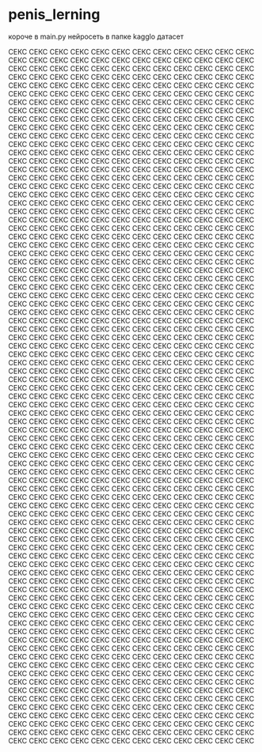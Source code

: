 # penis_lerning

короче в main.py нейросеть
в папке kagglo датасет

СЕКС
СЕКС
СЕКС
СЕКС
СЕКС
СЕКС
СЕКС
СЕКС
СЕКС
СЕКС
СЕКС
СЕКС
СЕКС
СЕКС
СЕКС
СЕКС
СЕКС
СЕКС
СЕКС
СЕКС
СЕКС
СЕКС
СЕКС
СЕКС
СЕКС
СЕКС
СЕКС
СЕКС
СЕКС
СЕКС
СЕКС
СЕКС
СЕКС
СЕКС
СЕКС
СЕКС
СЕКС
СЕКС
СЕКС
СЕКС
СЕКС
СЕКС
СЕКС
СЕКС
СЕКС
СЕКС
СЕКС
СЕКС
СЕКС
СЕКС
СЕКС
СЕКС
СЕКС
СЕКС
СЕКС
СЕКС
СЕКС
СЕКС
СЕКС
СЕКС
СЕКС
СЕКС
СЕКС
СЕКС
СЕКС
СЕКС
СЕКС
СЕКС
СЕКС
СЕКС
СЕКС
СЕКС
СЕКС
СЕКС
СЕКС
СЕКС
СЕКС
СЕКС
СЕКС
СЕКС
СЕКС
СЕКС
СЕКС
СЕКС
СЕКС
СЕКС
СЕКС
СЕКС
СЕКС
СЕКС
СЕКС
СЕКС
СЕКС
СЕКС
СЕКС
СЕКС
СЕКС
СЕКС
СЕКС
СЕКС
СЕКС
СЕКС
СЕКС
СЕКС
СЕКС
СЕКС
СЕКС
СЕКС
СЕКС
СЕКС
СЕКС
СЕКС
СЕКС
СЕКС
СЕКС
СЕКС
СЕКС
СЕКС
СЕКС
СЕКС
СЕКС
СЕКС
СЕКС
СЕКС
СЕКС
СЕКС
СЕКС
СЕКС
СЕКС
СЕКС
СЕКС
СЕКС
СЕКС
СЕКС
СЕКС
СЕКС
СЕКС
СЕКС
СЕКС
СЕКС
СЕКС
СЕКС
СЕКС
СЕКС
СЕКС
СЕКС
СЕКС
СЕКС
СЕКС
СЕКС
СЕКС
СЕКС
СЕКС
СЕКС
СЕКС
СЕКС
СЕКС
СЕКС
СЕКС
СЕКС
СЕКС
СЕКС
СЕКС
СЕКС
СЕКС
СЕКС
СЕКС
СЕКС
СЕКС
СЕКС
СЕКС
СЕКС
СЕКС
СЕКС
СЕКС
СЕКС
СЕКС
СЕКС
СЕКС
СЕКС
СЕКС
СЕКС
СЕКС
СЕКС
СЕКС
СЕКС
СЕКС
СЕКС
СЕКС
СЕКС
СЕКС
СЕКС
СЕКС
СЕКС
СЕКС
СЕКС
СЕКС
СЕКС
СЕКС
СЕКС
СЕКС
СЕКС
СЕКС
СЕКС
СЕКС
СЕКС
СЕКС
СЕКС
СЕКС
СЕКС
СЕКС
СЕКС
СЕКС
СЕКС
СЕКС
СЕКС
СЕКС
СЕКС
СЕКС
СЕКС
СЕКС
СЕКС
СЕКС
СЕКС
СЕКС
СЕКС
СЕКС
СЕКС
СЕКС
СЕКС
СЕКС
СЕКС
СЕКС
СЕКС
СЕКС
СЕКС
СЕКС
СЕКС
СЕКС
СЕКС
СЕКС
СЕКС
СЕКС
СЕКС
СЕКС
СЕКС
СЕКС
СЕКС
СЕКС
СЕКС
СЕКС
СЕКС
СЕКС
СЕКС
СЕКС
СЕКС
СЕКС
СЕКС
СЕКС
СЕКС
СЕКС
СЕКС
СЕКС
СЕКС
СЕКС
СЕКС
СЕКС
СЕКС
СЕКС
СЕКС
СЕКС
СЕКС
СЕКС
СЕКС
СЕКС
СЕКС
СЕКС
СЕКС
СЕКС
СЕКС
СЕКС
СЕКС
СЕКС
СЕКС
СЕКС
СЕКС
СЕКС
СЕКС
СЕКС
СЕКС
СЕКС
СЕКС
СЕКС
СЕКС
СЕКС
СЕКС
СЕКС
СЕКС
СЕКС
СЕКС
СЕКС
СЕКС
СЕКС
СЕКС
СЕКС
СЕКС
СЕКС
СЕКС
СЕКС
СЕКС
СЕКС
СЕКС
СЕКС
СЕКС
СЕКС
СЕКС
СЕКС
СЕКС
СЕКС
СЕКС
СЕКС
СЕКС
СЕКС
СЕКС
СЕКС
СЕКС
СЕКС
СЕКС
СЕКС
СЕКС
СЕКС
СЕКС
СЕКС
СЕКС
СЕКС
СЕКС
СЕКС
СЕКС
СЕКС
СЕКС
СЕКС
СЕКС
СЕКС
СЕКС
СЕКС
СЕКС
СЕКС
СЕКС
СЕКС
СЕКС
СЕКС
СЕКС
СЕКС
СЕКС
СЕКС
СЕКС
СЕКС
СЕКС
СЕКС
СЕКС
СЕКС
СЕКС
СЕКС
СЕКС
СЕКС
СЕКС
СЕКС
СЕКС
СЕКС
СЕКС
СЕКС
СЕКС
СЕКС
СЕКС
СЕКС
СЕКС
СЕКС
СЕКС
СЕКС
СЕКС
СЕКС
СЕКС
СЕКС
СЕКС
СЕКС
СЕКС
СЕКС
СЕКС
СЕКС
СЕКС
СЕКС
СЕКС
СЕКС
СЕКС
СЕКС
СЕКС
СЕКС
СЕКС
СЕКС
СЕКС
СЕКС
СЕКС
СЕКС
СЕКС
СЕКС
СЕКС
СЕКС
СЕКС
СЕКС
СЕКС
СЕКС
СЕКС
СЕКС
СЕКС
СЕКС
СЕКС
СЕКС
СЕКС
СЕКС
СЕКС
СЕКС
СЕКС
СЕКС
СЕКС
СЕКС
СЕКС
СЕКС
СЕКС
СЕКС
СЕКС
СЕКС
СЕКС
СЕКС
СЕКС
СЕКС
СЕКС
СЕКС
СЕКС
СЕКС
СЕКС
СЕКС
СЕКС
СЕКС
СЕКС
СЕКС
СЕКС
СЕКС
СЕКС
СЕКС
СЕКС
СЕКС
СЕКС
СЕКС
СЕКС
СЕКС
СЕКС
СЕКС
СЕКС
СЕКС
СЕКС
СЕКС
СЕКС
СЕКС
СЕКС
СЕКС
СЕКС
СЕКС
СЕКС
СЕКС
СЕКС
СЕКС
СЕКС
СЕКС
СЕКС
СЕКС
СЕКС
СЕКС
СЕКС
СЕКС
СЕКС
СЕКС
СЕКС
СЕКС
СЕКС
СЕКС
СЕКС
СЕКС
СЕКС
СЕКС
СЕКС
СЕКС
СЕКС
СЕКС
СЕКС
СЕКС
СЕКС
СЕКС
СЕКС
СЕКС
СЕКС
СЕКС
СЕКС
СЕКС
СЕКС
СЕКС
СЕКС
СЕКС
СЕКС
СЕКС
СЕКС
СЕКС
СЕКС
СЕКС
СЕКС
СЕКС
СЕКС
СЕКС
СЕКС
СЕКС
СЕКС
СЕКС
СЕКС
СЕКС
СЕКС
СЕКС
СЕКС
СЕКС
СЕКС
СЕКС
СЕКС
СЕКС
СЕКС
СЕКС
СЕКС
СЕКС
СЕКС
СЕКС
СЕКС
СЕКС
СЕКС
СЕКС
СЕКС
СЕКС
СЕКС
СЕКС
СЕКС
СЕКС
СЕКС
СЕКС
СЕКС
СЕКС
СЕКС
СЕКС
СЕКС
СЕКС
СЕКС
СЕКС
СЕКС
СЕКС
СЕКС
СЕКС
СЕКС
СЕКС
СЕКС
СЕКС
СЕКС
СЕКС
СЕКС
СЕКС
СЕКС
СЕКС
СЕКС
СЕКС
СЕКС
СЕКС
СЕКС
СЕКС
СЕКС
СЕКС
СЕКС
СЕКС
СЕКС
СЕКС
СЕКС
СЕКС
СЕКС
СЕКС
СЕКС
СЕКС
СЕКС
СЕКС
СЕКС
СЕКС
СЕКС
СЕКС
СЕКС
СЕКС
СЕКС
СЕКС
СЕКС
СЕКС
СЕКС
СЕКС
СЕКС
СЕКС
СЕКС
СЕКС
СЕКС
СЕКС
СЕКС
СЕКС
СЕКС
СЕКС
СЕКС
СЕКС
СЕКС
СЕКС
СЕКС
СЕКС
СЕКС
СЕКС
СЕКС
СЕКС
СЕКС
СЕКС
СЕКС
СЕКС
СЕКС
СЕКС
СЕКС
СЕКС
СЕКС
СЕКС
СЕКС
СЕКС
СЕКС
СЕКС
СЕКС
СЕКС
СЕКС
СЕКС
СЕКС
СЕКС
СЕКС
СЕКС
СЕКС
СЕКС
СЕКС
СЕКС
СЕКС
СЕКС
СЕКС
СЕКС
СЕКС
СЕКС
СЕКС
СЕКС
СЕКС
СЕКС
СЕКС
СЕКС
СЕКС
СЕКС
СЕКС
СЕКС
СЕКС
СЕКС
СЕКС
СЕКС
СЕКС
СЕКС
СЕКС
СЕКС
СЕКС
СЕКС
СЕКС
СЕКС
СЕКС
СЕКС
СЕКС
СЕКС
СЕКС
СЕКС
СЕКС
СЕКС
СЕКС
СЕКС
СЕКС
СЕКС
СЕКС
СЕКС
СЕКС
СЕКС
СЕКС
СЕКС
СЕКС
СЕКС
СЕКС
СЕКС
СЕКС
СЕКС
СЕКС
СЕКС
СЕКС
СЕКС
СЕКС
СЕКС
СЕКС
СЕКС
СЕКС
СЕКС
СЕКС
СЕКС
СЕКС
СЕКС
СЕКС
СЕКС
СЕКС
СЕКС
СЕКС
СЕКС
СЕКС
СЕКС
СЕКС
СЕКС
СЕКС
СЕКС
СЕКС
СЕКС
СЕКС
СЕКС
СЕКС
СЕКС
СЕКС
СЕКС
СЕКС
СЕКС
СЕКС
СЕКС
СЕКС
СЕКС
СЕКС
СЕКС
СЕКС
СЕКС
СЕКС
СЕКС
СЕКС
СЕКС
СЕКС
СЕКС
СЕКС
СЕКС
СЕКС
СЕКС
СЕКС
СЕКС
СЕКС
СЕКС
СЕКС
СЕКС
СЕКС
СЕКС
СЕКС
СЕКС
СЕКС
СЕКС
СЕКС
СЕКС
СЕКС
СЕКС
СЕКС
СЕКС
СЕКС
СЕКС
СЕКС
СЕКС
СЕКС
СЕКС
СЕКС
СЕКС
СЕКС
СЕКС
СЕКС
СЕКС
СЕКС
СЕКС
СЕКС
СЕКС
СЕКС
СЕКС
СЕКС
СЕКС
СЕКС
СЕКС
СЕКС
СЕКС
СЕКС
СЕКС
СЕКС
СЕКС
СЕКС
СЕКС
СЕКС
СЕКС
СЕКС
СЕКС
СЕКС
СЕКС
СЕКС
СЕКС
СЕКС
СЕКС
СЕКС
СЕКС
СЕКС
СЕКС
СЕКС
СЕКС
СЕКС
СЕКС
СЕКС
СЕКС
СЕКС
СЕКС
СЕКС
СЕКС
СЕКС
СЕКС
СЕКС
СЕКС
СЕКС
СЕКС
СЕКС
СЕКС
СЕКС
СЕКС
СЕКС
СЕКС
СЕКС
СЕКС
СЕКС
СЕКС
СЕКС
СЕКС
СЕКС
СЕКС
СЕКС
СЕКС
СЕКС
СЕКС
СЕКС
СЕКС
СЕКС
СЕКС
СЕКС
СЕКС
СЕКС
СЕКС
СЕКС
СЕКС
СЕКС
СЕКС
СЕКС
СЕКС
СЕКС
СЕКС
СЕКС
СЕКС
СЕКС
СЕКС
СЕКС
СЕКС
СЕКС
СЕКС
СЕКС
СЕКС
СЕКС
СЕКС
СЕКС
СЕКС
СЕКС
СЕКС
СЕКС
СЕКС
СЕКС
СЕКС
СЕКС
СЕКС
СЕКС
СЕКС
СЕКС
СЕКС
СЕКС
СЕКС
СЕКС
СЕКС
СЕКС
СЕКС
СЕКС
СЕКС
СЕКС
СЕКС
СЕКС
СЕКС
СЕКС
СЕКС
СЕКС
СЕКС
СЕКС
СЕКС
СЕКС
СЕКС
СЕКС
СЕКС
СЕКС
СЕКС
СЕКС
СЕКС
СЕКС
СЕКС
СЕКС
СЕКС
СЕКС
СЕКС
СЕКС
СЕКС
СЕКС
СЕКС
СЕКС
СЕКС
СЕКС
СЕКС
СЕКС
СЕКС
СЕКС
СЕКС
СЕКС
СЕКС
СЕКС
СЕКС
СЕКС
СЕКС
СЕКС
СЕКС
СЕКС
СЕКС
СЕКС
СЕКС
СЕКС
СЕКС
СЕКС
СЕКС
СЕКС
СЕКС
СЕКС
СЕКС
СЕКС
СЕКС
СЕКС
СЕКС
СЕКС
СЕКС
СЕКС
СЕКС
СЕКС
СЕКС
СЕКС
СЕКС
СЕКС
СЕКС
СЕКС
СЕКС
СЕКС
СЕКС
СЕКС
СЕКС
СЕКС
СЕКС
СЕКС
СЕКС
СЕКС
СЕКС
СЕКС
СЕКС
СЕКС
СЕКС
СЕКС
СЕКС
СЕКС
СЕКС
СЕКС
СЕКС
СЕКС
СЕКС
СЕКС
